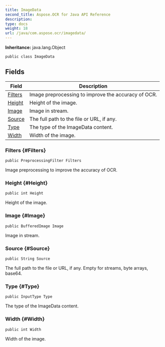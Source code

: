 ```yaml
---
title: ImageData
second_title: Aspose.OCR for Java API Reference
description: 
type: docs
weight: 18
url: /java/com.aspose.ocr/imagedata/
---
```


**Inheritance:**
java.lang.Object
```
public class ImageData
```
## Fields

| Field | Description |
| --- | --- |
| [Filters](#Filters) | Image preprocessing to improve the accuracy of OCR. |
| [Height](#Height) | Height of the image. |
| [Image](#Image) | Image in stream. |
| [Source](#Source) | The full path to the file or URL, if any. |
| [Type](#Type) | The type of the ImageData content. |
| [Width](#Width) | Width of the image. |


### Filters {#Filters}
```
public PreprocessingFilter Filters
```


Image preprocessing to improve the accuracy of OCR.

### Height {#Height}
```
public int Height
```


Height of the image.

### Image {#Image}
```
public BufferedImage Image
```


Image in stream.

### Source {#Source}
```
public String Source
```


The full path to the file or URL, if any. Empty for streams, byte arrays, base64.

### Type {#Type}
```
public InputType Type
```


The type of the ImageData content.

### Width {#Width}
```
public int Width
```


Width of the image.


